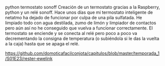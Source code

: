 python termostato sonoff
Creación de un termostato gracias a la Raspberry, python y un relé sonoff.
Hace unos días que mi termostato inteligente de netatmo ha dejado de funcionar por culpa de una pila sulfatada. He limpiado todo con agua destilada, zumo de limón y limpiador de contactos pero aún así no he conseguido que vuelva a funcionar correctamente. El termostato se enciende y se conecta al relé pero poco a poco va decrementando la  consigna de temperatura (o subiéndola si le das la vuelta a la caja) hasta que se apaga el relé.

https://github.com/domoticafacilconjota/capitulos/blob/master/temporada_1/S01E23/rester-ewelink

